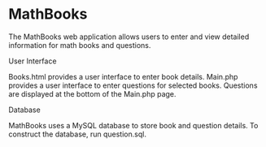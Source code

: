 # MathBooks

The MathBooks web application allows users to enter and view detailed information for math books and questions.

User Interface

Books.html provides a user interface to enter book details. Main.php provides a user interface to enter questions for selected books. 
Questions are displayed at the bottom of the Main.php page. 

Database

MathBooks uses a MySQL database to store book and question details. To construct the database, run question.sql. 
